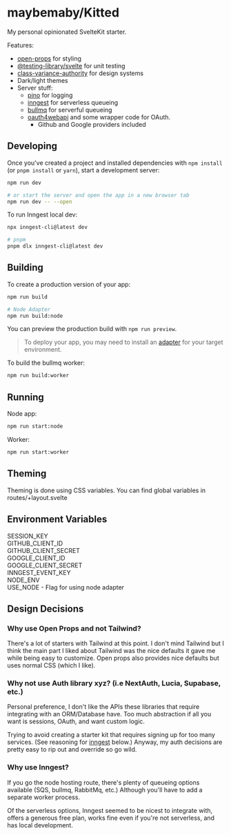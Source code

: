 # maybemaby/Kitted

My personal opinionated SvelteKit starter.

Features:
- [open-props](https://open-props.style/) for styling
- [@testing-library/svelte](https://testing-library.com/docs/svelte-testing-library/intro/) for unit testing
- [class-variance-authority](https://github.com/joe-bell/cva) for design systems
- Dark/light themes
- Server stuff:
  - [pino](https://github.com/pinojs/pino) for logging
  - [inngest](https://www.inngest.com/) for serverless queueing
  - [bullmq](https://github.com/taskforcesh/bullmq) for serverful queueing
  - [oauth4webapi](https://github.com/panva/oauth4webapi) and some wrapper code for OAuth.
    - Github and Google providers included


## Developing

Once you've created a project and installed dependencies with `npm install` (or `pnpm install` or `yarn`), start a development server:

```bash
npm run dev

# or start the server and open the app in a new browser tab
npm run dev -- --open
```

To run Inngest local dev:

```bash
npx inngest-cli@latest dev

# pnpm
pnpm dlx inngest-cli@latest dev
```

## Building

To create a production version of your app:

```bash
npm run build

# Node Adapter
npm run build:node
```

You can preview the production build with `npm run preview`.

> To deploy your app, you may need to install an [adapter](https://kit.svelte.dev/docs/adapters) for your target environment.

To build the bullmq worker:

```bash
npm run build:worker
```

## Running

Node app:
```bash
npm run start:node
```

Worker:
```bash
npm run start:worker
```

## Theming
Theming is done using CSS variables. You can find global variables in routes/+layout.svelte

## Environment Variables
SESSION_KEY<br>
GITHUB_CLIENT_ID<br>
GITHUB_CLIENT_SECRET<br>
GOOGLE_CLIENT_ID<br>
GOOGLE_CLIENT_SECRET<br>
INNGEST_EVENT_KEY<br>
NODE_ENV<br>
USE_NODE - Flag for using node adapter<br>

## Design Decisions

### Why use Open Props and not Tailwind?

There's a lot of starters with Tailwind at this point. I don't mind Tailwind but I think the main part I liked about Tailwind was the nice defaults it gave me while being easy to customize. Open props also provides nice defaults but uses normal CSS (which I like).

### Why not use Auth library xyz? (i.e NextAuth, Lucia, Supabase, etc.)
Personal preference, I don't like the APIs these libraries that require integrating with an ORM/Database have. Too much abstraction if all you want is sessions, OAuth, and want custom logic.

Trying to avoid creating a starter kit that requires signing up for too many services. (See reasoning for [inngest](#why-use-inngest) below.) Anyway, my auth decisions are pretty easy to rip out and override so go wild.


### Why use Inngest?
If you go the node hosting route, there's plenty of queueing options available (SQS, bullmq, RabbitMq, etc.) Although you'll have to add a separate worker process.

Of the serverless options, Inngest seemed to be nicest to integrate with, offers a generous free plan, works fine even if you're not serverless, and has local development.